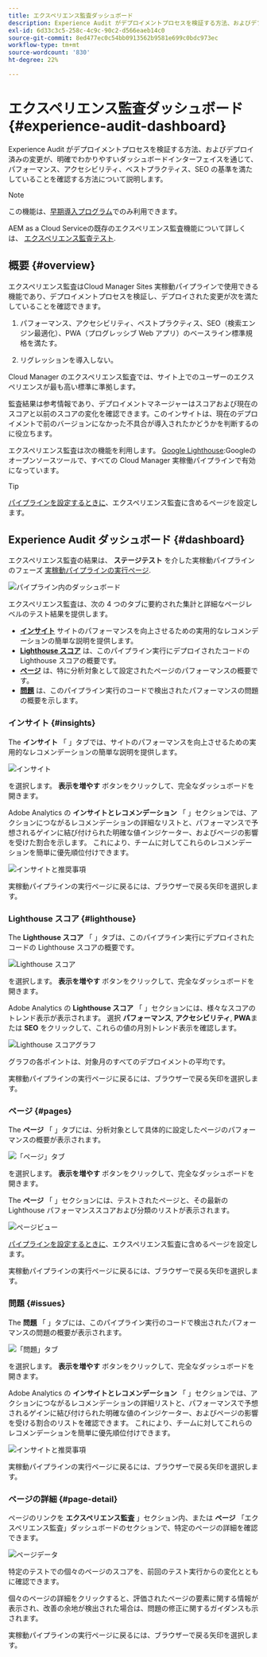 ```yaml
---
title: エクスペリエンス監査ダッシュボード
description: Experience Audit がデプロイメントプロセスを検証する方法、およびデプロイ済みの変更が、明確でわかりやすいダッシュボードインターフェイスを通じて、パフォーマンス、アクセシビリティ、ベストプラクティス、SEO の基準を満たしていることを確認する方法について説明します。
exl-id: 6d33c3c5-258c-4c9c-90c2-d566eaeb14c0
source-git-commit: 8ed477ec0c54bb0913562b9581e699c0bdc973ec
workflow-type: tm+mt
source-wordcount: '830'
ht-degree: 22%

---
```


# エクスペリエンス監査ダッシュボード {#experience-audit-dashboard}


Experience Audit がデプロイメントプロセスを検証する方法、およびデプロイ済みの変更が、明確でわかりやすいダッシュボードインターフェイスを通じて、パフォーマンス、アクセシビリティ、ベストプラクティス、SEO の基準を満たしていることを確認する方法について説明します。

>[!NOTE]
>
>この機能は、[早期導入プログラム](/help/implementing/cloud-manager/release-notes/current.md#early-adoption)でのみ利用できます。
>
>AEM as a Cloud Serviceの既存のエクスペリエンス監査機能について詳しくは、 [エクスペリエンス監査テスト](/help/implementing/cloud-manager/experience-audit-testing.md).

## 概要 {#overview}

エクスペリエンス監査はCloud Manager Sites 実稼動パイプラインで使用できる機能であり、デプロイメントプロセスを検証し、デプロイされた変更が次を満たしていることを確認できます。

1. パフォーマンス、アクセシビリティ、ベストプラクティス、SEO（検索エンジン最適化）、PWA（プログレッシブ Web アプリ）のベースライン標準規格を満たす。

1. リグレッションを導入しない。

Cloud Manager のエクスペリエンス監査では、サイト上でのユーザーのエクスペリエンスが最も高い標準に準拠します。

監査結果は参考情報であり、デプロイメントマネージャーはスコアおよび現在のスコアと以前のスコアの変化を確認できます。このインサイトは、現在のデプロイメントで前のバージョンになかった不具合が導入されたかどうかを判断するのに役立ちます。

エクスペリエンス監査は次の機能を利用します。 [Google Lighthouse](https://developer.chrome.com/docs/lighthouse/overview/):Googleのオープンソースツールで、すべての Cloud Manager 実稼働パイプラインで有効になっています。

>[!TIP]
>
>[パイプラインを設定するときに](/help/implementing/cloud-manager/configuring-pipelines/configuring-production-pipelines.md#full-stack-code)、エクスペリエンス監査に含めるページを設定します。

## Experience Audit ダッシュボード {#dashboard}

エクスペリエンス監査の結果は、 **ステージテスト** を介した実稼動パイプラインのフェーズ [実稼動パイプラインの実行ページ](/help/implementing/cloud-manager/deploy-code.md).

![パイプライン内のダッシュボード](assets/dashboard.png)

エクスペリエンス監査は、次の 4 つのタブに要約された集計と詳細なページレベルのテスト結果を提供します。

* **[インサイト](#insights)** サイトのパフォーマンスを向上させるための実用的なレコメンデーションの簡単な説明を提供します。
* **[Lighthouse スコア](#lighthouse)** は、このパイプライン実行にデプロイされたコードの Lighthouse スコアの概要です。
* **[ページ](#pages)** は、特に分析対象として設定されたページのパフォーマンスの概要です。
* **[問題](#issues)** は、このパイプライン実行のコードで検出されたパフォーマンスの問題の概要を示します。

### インサイト {#insights}

The **インサイト** 「 」タブでは、サイトのパフォーマンスを向上させるための実用的なレコメンデーションの簡単な説明を提供します。

![インサイト](assets/insights.png)

を選択します。 **表示を増やす** ボタンをクリックして、完全なダッシュボードを開きます。

Adobe Analytics の **インサイトとレコメンデーション** 「 」セクションでは、アクションにつながるレコメンデーションの詳細なリストと、パフォーマンスで予想されるゲインに結び付けられた明確な値インジケーター、およびページの影響を受けた割合を示します。 これにより、チームに対してこれらのレコメンデーションを簡単に優先順位付けできます。

![インサイトと推奨事項](assets/insights-recommendations.png)

実稼動パイプラインの実行ページに戻るには、ブラウザーで戻る矢印を選択します。

### Lighthouse スコア {#lighthouse}

The **Lighthouse スコア** 「 」タブは、このパイプライン実行にデプロイされたコードの Lighthouse スコアの概要です。

![Lighthouse スコア](assets/lighthouse.png)

を選択します。 **表示を増やす** ボタンをクリックして、完全なダッシュボードを開きます。

Adobe Analytics の **Lighthouse スコア** 「 」セクションには、様々なスコアのトレンド表示が表示されます。 選択 **パフォーマンス**, **アクセシビリティ**, **PWA**&#x200B;または **SEO** をクリックして、これらの値の月別トレンド表示を確認します。

![Lighthouse スコアグラフ](assets/lighthouse-scores.png)

グラフの各ポイントは、対象月のすべてのデプロイメントの平均です。

実稼動パイプラインの実行ページに戻るには、ブラウザーで戻る矢印を選択します。

### ページ {#pages}

The **ページ** 「 」タブには、分析対象として具体的に設定したページのパフォーマンスの概要が表示されます。

![「ページ」タブ](assets/pages.png)

を選択します。 **表示を増やす** ボタンをクリックして、完全なダッシュボードを開きます。

The **ページ** 「 」セクションには、テストされたページと、その最新の Lighthouse パフォーマンススコアおよび分類のリストが表示されます。

![ページビュー](assets/pages-view.png)

[パイプラインを設定するときに](/help/implementing/cloud-manager/configuring-pipelines/configuring-production-pipelines.md#full-stack-code)、エクスペリエンス監査に含めるページを設定します。

実稼動パイプラインの実行ページに戻るには、ブラウザーで戻る矢印を選択します。

### 問題 {#issues}

The **問題** 「 」タブには、このパイプライン実行のコードで検出されたパフォーマンスの問題の概要が表示されます。

![「問題」タブ](assets/issues.png)

を選択します。 **表示を増やす** ボタンをクリックして、完全なダッシュボードを開きます。

Adobe Analytics の **インサイトとレコメンデーション** 「 」セクションでは、アクションにつながるレコメンデーションの詳細リストと、パフォーマンスで予想されるゲインに結び付けられた明確な値のインジケーター、およびページの影響を受ける割合のリストを確認できます。 これにより、チームに対してこれらのレコメンデーションを簡単に優先順位付けできます。

![インサイトと推奨事項](assets/insights-recommendations.png)

実稼動パイプラインの実行ページに戻るには、ブラウザーで戻る矢印を選択します。

### ページの詳細 {#page-detail}

ページのリンクを **エクスペリエンス監査** 」セクション内、または **ページ** 「エクスペリエンス監査」ダッシュボードのセクションで、特定のページの詳細を確認できます。

![ページデータ](assets/page-data.png)

特定のテストでの個々のページのスコアを、前回のテスト実行からの変化とともに確認できます。

個々のページの詳細をクリックすると、評価されたページの要素に関する情報が表示され、改善の余地が検出された場合は、問題の修正に関するガイダンスも示されます。

実稼動パイプラインの実行ページに戻るには、ブラウザーで戻る矢印を選択します。
